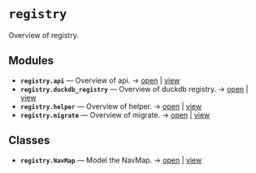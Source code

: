 # `registry`

Overview of registry.

<!-- START doctoc generated TOC please keep comment here to allow auto update -->
<!-- END doctoc generated TOC please keep comment here to allow auto update -->

## Modules

- **`registry.api`** — Overview of api. → [open](vscode://file//workspace/kgfoundry/src/registry/api.py:1:1) | [view](https://github.com/your-org/your-repo/blob/46a51f319338d544a6cfb6b7491a80695ba1dfde/src/registry/api.py#L1)
- **`registry.duckdb_registry`** — Overview of duckdb registry. → [open](vscode://file//workspace/kgfoundry/src/registry/duckdb_registry.py:1:1) | [view](https://github.com/your-org/your-repo/blob/46a51f319338d544a6cfb6b7491a80695ba1dfde/src/registry/duckdb_registry.py#L1)
- **`registry.helper`** — Overview of helper. → [open](vscode://file//workspace/kgfoundry/src/registry/helper.py:1:1) | [view](https://github.com/your-org/your-repo/blob/46a51f319338d544a6cfb6b7491a80695ba1dfde/src/registry/helper.py#L1)
- **`registry.migrate`** — Overview of migrate. → [open](vscode://file//workspace/kgfoundry/src/registry/migrate.py:1:1) | [view](https://github.com/your-org/your-repo/blob/46a51f319338d544a6cfb6b7491a80695ba1dfde/src/registry/migrate.py#L1)

## Classes

- **`registry.NavMap`** — Model the NavMap. → [open](vscode://file//workspace/kgfoundry/src/kgfoundry_common/navmap_types.py:60:1) | [view](https://github.com/your-org/your-repo/blob/46a51f319338d544a6cfb6b7491a80695ba1dfde/src/kgfoundry_common/navmap_types.py#L60-L79)
<!-- agent:readme v1 sha:46a51f319338d544a6cfb6b7491a80695ba1dfde content:3fdde9754324 -->
